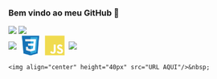 ### Bem vindo ao meu GitHub 👋

<div>
  <img height="180em" src="https://github-readme-stats.vercel.app/api?username=rangelkohei&show_icons=true&theme=dark"/>
  <img height="180em" src="https://github-readme-stats.vercel.app/api/top-langs/?username=anuraghazra&layout=compact&theme=dark"/>
</div>

<div>
    <img align="center" height="40px" src="https://cdn.jsdelivr.net/gh/devicons/devicon/icons/html5/html5-original-wordmark.svg"/>&nbsp;
    <img align="center" height="40px" src="https://raw.githubusercontent.com/devicons/devicon/master/icons/css3/css3-original.svg"/>&nbsp;
    <img align="center" height="40px" src="https://raw.githubusercontent.com/devicons/devicon/master/icons/javascript/javascript-plain.svg"/>&nbsp;
    <img align="center" height="40px" src="https://www.php.net/images/logos/new-php-logo.svg"/>&nbsp;
  
  
    <img align="center" height="40px" src="URL AQUI"/>&nbsp;
</div>
